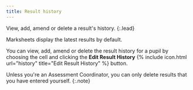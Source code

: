 ```yaml
---
title: Result history
---
```


View, add, amend or delete a result's history.
{:.lead}

Marksheets display the latest results by default.

You can view, add, amend or delete the result history for a pupil by choosing the cell and clicking the **Edit Result History** {% include icon.html url="history" title="Edit Result History" %} button.

Unless you're an Assessment Coordinator, you can only delete results that you have entered yourself.
{:.note}